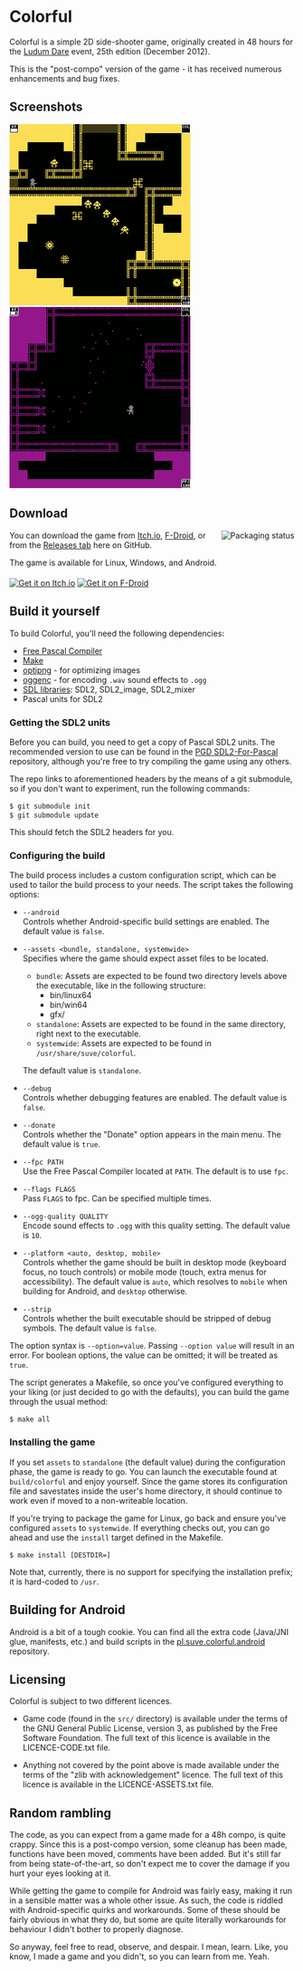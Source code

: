 # Colorful

Colorful is a simple 2D side-shooter game, originally created in 48 hours
for the [Ludum Dare](https://ldjam.com) event, 25th edition (December 2012).

This is the "post-compo" version of the game - it has received numerous
enhancements and bug fixes.


## Screenshots

<img src="https://github.com/suve/LD25/raw/trunk/.github/screenshot0.png" height="320" width="320" alt="First">    <img src="https://github.com/suve/LD25/raw/trunk/.github/screenshot1.png" height="320" width="320" alt="Second">


## Download

<a href="https://repology.org/project/colorful/versions">
	<img src="https://repology.org/badge/vertical-allrepos/colorful.svg?exclude_unsupported=1" alt="Packaging status" align="right">
</a>

You can download the game from [Itch.io](https://suve.itch.io/colorful),
[F-Droid](https://f-droid.org/en/packages/pl.suve.colorful.android/),
or from the [Releases tab](https://github.com/suve/LD25/releases/latest) here on GitHub.

The game is available for Linux, Windows, and Android.

<a href="https://suve.itch.io/colorful"><img src="https://static.itch.io/images/badge-color.svg" alt="Get it on Itch.io" height="64" align="middle"></a>
<a href="https://f-droid.org/packages/pl.suve.colorful.android/"><img src="https://fdroid.gitlab.io/artwork/badge/get-it-on.png" alt="Get it on F-Droid" height="95" align="middle"></a>


## Build it yourself

To build Colorful, you'll need the following dependencies:

- [Free Pascal Compiler](https://freepascal.org)
- [Make](https://www.gnu.org/software/make/)
- [optipng](https://optipng.sourceforge.net/) - for optimizing images
- [oggenc](https://github.com/xiph/vorbis-tools) - for encoding `.wav` sound effects to `.ogg`
- [SDL libraries](https://libsdl.org): SDL2, SDL2\_image, SDL2\_mixer
- Pascal units for SDL2


### Getting the SDL2 units

Before you can build, you need to get a copy of Pascal SDL2 units.
The recommended version to use can be found in the
[PGD SDL2-For-Pascal](https://github.com/PascalGameDevelopment/SDL2-for-Pascal)
repository, although you're free to try compiling the game using any others.

The repo links to aforementioned headers by the means of a git submodule,
so if you don't want to experiment, run the following commands:

    $ git submodule init
    $ git submodule update

This should fetch the SDL2 headers for you.


### Configuring the build

The build process includes a custom configuration script,
which can be used to tailor the build process to your needs.
The script takes the following options:

- `--android`    
  Controls whether Android-specific build settings are enabled.
  The default value is `false`.

- `--assets <bundle, standalone, systemwide>`    
  Specifies where the game should expect asset files to be located.
  * `bundle`: Assets are expected to be found two directory levels
    above the executable, like in the following structure:
    - bin/linux64
    - bin/win64
    - gfx/
  * `standalone`: Assets are expected to be found in the same directory,
    right next to the executable.
  * `systemwide`: Assets are expected to be found
  in `/usr/share/suve/colorful`.

  The default value is `standalone`.

- `--debug`    
  Controls whether debugging features are enabled.
  The default value is `false`.

- `--donate`    
  Controls whether the "Donate" option appears in the main menu.
  The default value is `true`.

- `--fpc PATH`    
  Use the Free Pascal Compiler located at `PATH`.
  The default is to use `fpc`.

- `--flags FLAGS`    
  Pass `FLAGS` to fpc. Can be specified multiple times.

- `--ogg-quality QUALITY`    
  Encode sound effects to `.ogg` with this quality setting.
  The default value is `10`.

- `--platform <auto, desktop, mobile>`    
  Controls whether the game should be built in desktop mode (keyboard focus,
  no touch controls) or mobile mode (touch, extra menus for accessibility).
  The default value is `auto`, which resolves to `mobile` when building
  for Android, and `desktop` otherwise.

- `--strip`    
  Controls whether the built executable should be stripped of debug symbols.
  The default value is `false`.

The option syntax is `--option=value`.
Passing `--option value` will result in an error.
For boolean options, the value can be omitted; it will be treated as `true`.

The script generates a Makefile, so once you've configured everything
to your liking (or just decided to go with the defaults), you can build
the game through the usual method:

    $ make all


### Installing the game

If you set `assets` to `standalone` (the default value) during the
configuration phase, the game is ready to go. You can launch the executable
found at `build/colorful` and enjoy yourself. Since the game stores
its configuration file and savestates inside the user's home directory,
it should continue to work even if moved to a non-writeable location.

If you're trying to package the game for Linux, go back and ensure you've
configured `assets` to `systemwide`. If everything checks out, you can
go ahead and use the `install` target defined in the Makefile.

    $ make install [DESTDIR=]

Note that, currently, there is no support for specifying the installation prefix;
it is hard-coded to `/usr`.


## Building for Android

Android is a bit of a tough cookie.
You can find all the extra code (Java/JNI glue, manifests, etc.)
and build scripts in the
[pl.suve.colorful.android](https://github.com/suve/pl.suve.colorful.android)
repository.


## Licensing

Colorful is subject to two different licences.

- Game code (found in the `src/` directory) is available under the terms of the
GNU General Public License, version 3, as published by the Free Software Foundation.
The full text of this licence is available in the LICENCE-CODE.txt file.

- Anything not covered by the point above is made available under the terms
of the "zlib with acknowledgement" licence. The full text of this licence
is available in the LICENCE-ASSETS.txt file.


## Random rambling

The code, as you can expect from a game made for a 48h compo, is quite crappy.
Since this is a post-compo version, some cleanup has been made,
functions have been moved, comments have been added.
But it's still far from being state-of-the-art, so don't
expect me to cover the damage if you hurt your eyes looking at it.

While getting the game to compile for Android was fairly easy, making it run
in a sensible matter was a whole other issue. As such, the code is riddled
with Android-specific quirks and workarounds. Some of these should be fairly
obvious in what they do, but some are quite literally workarounds for
behaviour I didn't bother to properly diagnose.

So anyway, feel free to read, observe, and despair. I mean, learn.
Like, you know, I made a game and you didn't, so you can learn from me.
Yeah.
